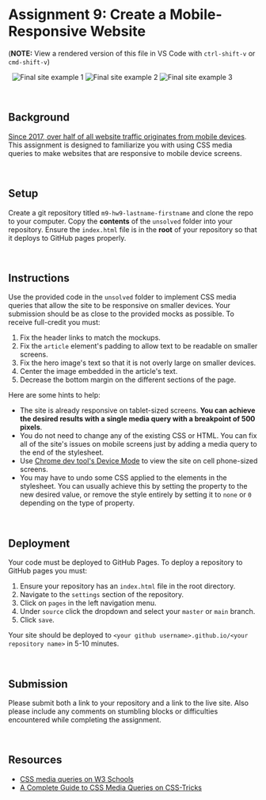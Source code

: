 # Assignment 9: Create a Mobile-Responsive Website

(**NOTE:** View a rendered version of this file in VS Code with `ctrl-shift-v` or `cmd-shift-v`)

&nbsp;
![Final site example 1](iphone1.png)
![Final site example 2](iphone2.png)
![Final site example 3](iphone3.png)

&nbsp;
## Background

[Since 2017, over half of all website traffic originates from mobile devices](https://www.oberlo.com/statistics/mobile-internet-traffic). This assignment is designed to familiarize you with using CSS media queries to make websites that are responsive to mobile device screens. 

&nbsp;
## Setup

Create a git repository titled `m9-hw9-lastname-firstname` and clone the repo to your computer. Copy the **contents** of the `unsolved` folder into your repository. Ensure the `index.html` file is in the **root** of your repository so that it deploys to GitHub pages properly.

&nbsp;
## Instructions

Use the provided code in the `unsolved` folder to implement CSS media queries that allow the site to be responsive on smaller devices. Your submission should be as close to the provided mocks as possible. To receive full-credit you must:

1. Fix the header links to match the mockups.
1. Fix the `article` element's padding to allow text to be readable on smaller screens.
1. Fix the hero image's text so that it is not overly large on smaller devices.
1. Center the image embedded in the article's text.
1. Decrease the bottom margin on the different sections of the page.

Here are some hints to help:

* The site is already responsive on tablet-sized screens. **You can achieve the desired results with a single media query with a breakpoint of 500 pixels**.
* You do not need to change any of the existing CSS or HTML. You can fix all of the site's issues on mobile screens just by adding a media query to the end of the stylesheet.
* Use [Chrome dev tool's Device Mode](https://developer.chrome.com/docs/devtools/device-mode/) to view the site on cell phone-sized screens.
* You may have to undo some CSS applied to the elements in the stylesheet. You can usually achieve this by setting the property to the new desired value, or remove the style entirely by setting it to `none` or `0` depending on the type of property.

&nbsp;
## Deployment

Your code must be deployed to GitHub Pages. To deploy a repository to GitHub pages you must:

1. Ensure your repository has an `index.html` file in the root directory.
1. Navigate to the `settings` section of the repository.
1. Click on `pages` in the left navigation menu.
1. Under `source` click the dropdown and select your `master` or `main` branch.
1. Click `save`.

Your site should be deployed to `<your github username>.github.io/<your repository name>` in 5-10 minutes.

&nbsp;
## Submission

Please submit both a link to your repository and a link to the live site. Also please include any comments on stumbling blocks or difficulties encountered while completing the assignment.

&nbsp;
## Resources

* [CSS media queries on W3 Schools](https://www.w3schools.com/css/css3_mediaqueries.asp)
* [A Complete Guide to CSS Media Queries on CSS-Tricks](https://css-tricks.com/a-complete-guide-to-css-media-queries/)